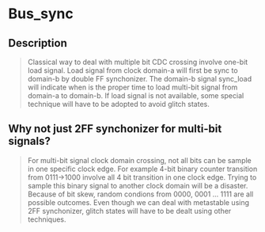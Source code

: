 # Bus_sync
## Description
> Classical way to deal with multiple bit CDC crossing involve one-bit load signal. Load signal from clock domain-a will first be sync to domain-b by double FF synchonizer.
> The domain-b signal sync_load will indicate when is the proper time to load multi-bit signal from domain-a to domain-b.
> If load signal is not available, some special technique will have to be adopted to avoid glitch states.
## Why not just 2FF synchonizer for multi-bit signals?
> For multi-bit signal clock domain crossing, not all bits can be sample in one specific clock edge. For example 4-bit binary counter transition from 0111->1000
> involve all 4 bit transition in one clock edge. Trying to sample this binary signal to another clock domain will be a disaster. Because of bit skew, random condions from 0000, 0001 ... 1111
> are all possible outcomes. Even though we can deal with metastable using 2FF synchonizer, glitch states will have to be dealt using other techniques. 

